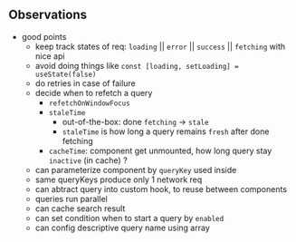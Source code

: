 ## Observations
- good points
  - keep track states of req: `loading` || `error` || `success` || `fetching` with nice api
  - avoid doing things like `const [loading, setLoading] = useState(false)`
  - do retries in case of failure
  - decide when to refetch a query
    - `refetchOnWindowFocus`
    - `staleTime`
      - out-of-the-box: done `fetching` -> `stale`
      - `staleTime` is how long a query remains `fresh` after done fetching
    - `cacheTime`: component get unmounted, how long query stay `inactive` (in cache) ?
  - can parameterize component by `queryKey` used inside
  - same queryKeys produce only 1 network req
  - can abtract query into custom hook, to reuse between components
  - queries run parallel
  - can cache search result
  - can set condition when to start a query by `enabled`
  - can config descriptive query name using array